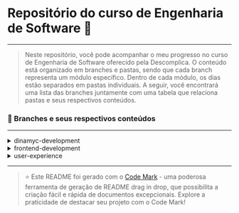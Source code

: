
# Repositório do curso de Engenharia de Software 🚀
---
> Neste repositório, você pode acompanhar o meu progresso no curso de Engenharia de Software oferecido pela Descomplica. O conteúdo está organizado em branches e pastas, sendo que cada branch representa um módulo específico. Dentro de cada módulo, os dias estão separados em pastas individuais. A seguir, você encontrará uma lista das branches juntamente com uma tabela que relaciona pastas e seus respectivos conteúdos.

### 📂 Branches e seus respectivos conteúdos
---
<details>
<summary>dinamyc-development</summary>

| Pasta      | Conteúdo                 | 
| ----------- | ------------------------ |
| dia_01    | Ambientes de programação para JavaScript |
| dia_02   | Programação com JavaScript: Conceitos         | 
| dia_03    | Programando com JavaScript: primeiros comandos              | 
| dia_04 | Criando e manipulando arrays           | 
| dia_05   | Avançando com Arrays           | 
| dia_06 | Instruções: If e Switch           |
| dia_07 | Instruções: For e While           |

</details>


<details>
<summary>frontend-development</summary>

| Pasta      | Conteúdo                 | 
| ----------- | ------------------------ |
| dia_01    | Ambientes de Programação |
| dia_02 | Conceitos básicos de HTML |
| dia_03 | Mídias com HTML |

</details>

<details>
<summary>user-experience</summary>

| Pasta      | Conteúdo                 | 
| ----------- | ------------------------ |
| dia_01    | Experiência do Usuário (UX) |
| dia_02 | Interface do usuário (UI) |

</details>

---
> ⭐️ Este README foi gerado com o [Code Mark](https://codemark.com.br) - uma poderosa ferramenta de geração de README drag in drop, que possibilita a criação fácil e rápida de documentos excepcionais. Explore a praticidade de destacar seu projeto com o Code Mark!